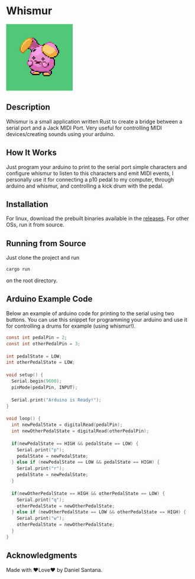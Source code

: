 # Whismur

<img src="whismur.png" width="180" height="180"/>

## Description

Whismur is a small application written Rust to create a bridge between a serial port and a Jack MIDI Port. Very useful for controlling MIDI devices/creating sounds using your arduino.

## How It Works

Just program your arduino to print to the serial port simple characters and configure whismur to listen to this characters and emit MIDI events, I personally use it for connecting a p10 pedal to my computer, through arduino and whismur, and controlling a kick drum with the pedal.

## Installation

For linux, download the prebuilt binaries available in the [releases](https://github.com/DanielSanRocha/whismur/releases). For other OSs, run it from source.

## Running from Source

Just clone the project and run
```bash
cargo run
```
on the root directory.

## Arduino Example Code

Below an example of arduino code for printing to the serial using two buttons. You can use this snippet for programming your arduino and use it for controlling a drums for example (using whismur!).

```C
const int pedalPin = 2;
const int otherPedalPin = 3;

int pedalState = LOW;
int otherPedalState = LOW;

void setup() {
  Serial.begin(9600);
  pinMode(pedalPin, INPUT);

  Serial.print("Arduino is Ready!");
}

void loop() {
  int newPedalState = digitalRead(pedalPin);
  int newOtherPedalState = digitalRead(otherPedalPin);

  if(newPedalState == HIGH && pedalState == LOW) {
    Serial.print("p");
    pedalState = newPedalState;
  } else if (newPedalState == LOW && pedalState == HIGH) {
    Serial.print("r");
    pedalState = newPedalState;
  }

  if(newOtherPedalState == HIGH && otherPedalState == LOW) {
    Serial.print("q");
    otherPedalState = newOtherPedalState;
  } else if (newOtherPedalState == LOW && otherPedalState == HIGH) {
    Serial.print("w");
    otherPedalState = newOtherPedalState;
  }
}
```

## Acknowledgments

Made with ❤️Love❤️ by Daniel Santana.
